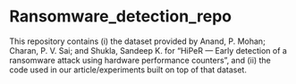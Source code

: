 # Ransomware_detection_repo
This repository contains (i) the dataset provided by Anand, P. Mohan; Charan, P. V. Sai; and Shukla, Sandeep K. for “HiPeR — Early detection of a ransomware attack using hardware performance counters”, and (ii) the code used in our article/experiments built on top of that dataset.
